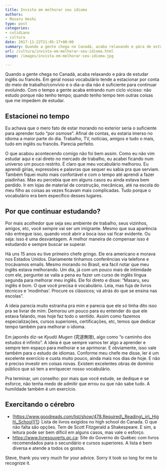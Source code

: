 ```yaml
---
title: Invista em melhorar seu idioma
authors:
- Masaru Hoshi
type: post
categories:
- cotidiano
- cultura
date: 2017-11-22T21:05:17+00:00
summary: Quando a gente chega no Canadá, acaba relaxando e pára de estudar inglês ou francês. Mas por que temos que continuar estudando uma vez que já estamos aqui?
url: /cultura/invista-em-melhorar-seu-idioma.html
image: /images/invista-em-melhorar-seu-idioma.jpg

---
```

Quando a gente chega no Canadá, acaba relaxando e pára de estudar inglês ou francês. Em geral nosso vocabulário tende a estacionar por conta do meio de trabalho/convívio e o dia-a-dia não é suficiente para continuar evoluindo. Com o tempo a gente acaba entrando num ciclo vicioso: não estudo porque não tenho tempo; quando tenho tempo tem outras coisas que me impedem de estudar.

## Estacionei no tempo

Eu achava que o mero fato de estar morando no exterior seria o suficiente para aprender tudo &#8220;por osmose&#8221;. Afinal de contas, eu estaria imerso no idioma a maior parte do dia. Trabalho, TV, notícias, amigos e tudo o mais, tudo em inglês ou francês. Parecia perfeito.

O que acabou acontecendo comigo não foi bem assim. Como eu não vim estudar aqui e caí direto no mercado de trabalho, eu acabei ficando num universo um pouco restrito. É claro que meu vocabulário melhorou. Eu aprendi gírias, expressões e palavras que sequer eu sabia pra que serviam. Também fiquei muito mais confortável e com o tempo até aprendi a fazer piadinhas. Mas eu percebia que em alguns casos eu ainda estava bem perdido. Ir em lojas de material de construção, mecânicas, até na escola do meu filho as coisas as vezes ficavam mais complicadas. Tudo porque o vocabulário era bem específico desses lugares.

## Por que continuar estudando?

Por mais acolhedor que seja seu ambiente de trabalho, seus vizinhos, amigos, etc, você sempre vai ser um imigrante. Mesmo que sua aparência não entregue isso, quando você abrir a boca isso vai ficar evidente. Ou seja: isso é uma desvantagem. A melhor maneira de compensar isso é estudando e sempre buscar se superar.

Há uns 15 anos eu tive primeiro chefe gringo. Ele era americano e morava nos Estados Unidos. Diariamente tínhamos conferências via telefone e trocávamos emails. Mesmo morando no Brasil, era fácil notar que meu inglês estava melhorando. Um dia, já com um pouco mais de intimidade com ele, perguntei se valia a pena eu fazer um curso de inglês língua segunda para melhorar meu inglês. Ele foi direto e disse: “Masaru, seu inglês é bom. O que você precisa é vocabulário. Leia, mas fuja de livros técnicos e ‘modinhas’. Procure os clássicos; vá atrás do que se ensina nas escolas”.

A ideia parecia muito estranha pra mim e parecia que ele só tinha dito isso pra se livrar de mim. Demorou um pouco para eu entender do que ele estava falando, mas hoje faz todo o sentido. Assim como fazemos especializações, cursos superiores, certificações, etc, temos que dedicar tempo também para melhorar o idioma.

Em japonês diz-se _Kyudö Mugen_ (究道無限), algo como &#8220;o caminho dos estudos é infinito&#8221;. A ideia é que sempre vamos ter algo a aprender e sempre tem espaço para melhorar e se aprimorar. E obviamente, isso vale também para o estudo de idiomas. Conforme meu chefe me disse, ler é um excelente exercício e custa muito pouco, ainda mais nos dias de hoje. E não é preciso investir em coisas novas. Existem excelentes obras de domínio público que só tem a enriquecer nosso vocabulário.

Pra terminar, um conselho: por mais que você estude, se dedique e se esforce, não tenha medo de admitir que errou ou que não sabe tudo. A humildade também é um exercício.

## Exercitando o cérebro

  * [https://www.goodreads.com/list/show/478.Required\_Reading\_in\_High\_School][1]: Lista de livros exigidos no high school do Canada. O que não falta são opções. Tem de Scott Fitzgerald a Shakespeare. E sim, a leitura pode ser bem difícil em alguns casos, mas vale o esforço.
  * <https://www.livresouverts.qc.ca>: Site do Governo do Québec com livros recomendados para o secundário e cursos superiores. A lista é bem diversa e atende a todos os gostos.

Steve, thank you very much for your advice. Sorry it took so long for me to recognize it.

 [1]: https://www.goodreads.com/list/show/478.Required_Reading_in_High_School